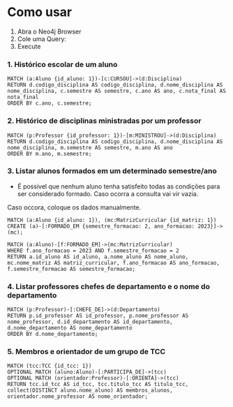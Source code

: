 # Como usar

1. Abra o Neo4j Browser
2. Cole uma Query:
3. Execute

### 1. Histórico escolar de um aluno 

```cql
MATCH (a:Aluno {id_aluno: 1})-[c:CURSOU]->(d:Disciplina)
RETURN d.codigo_disciplina AS codigo_disciplina, d.nome_disciplina AS nome_disciplina, c.semestre AS semestre, c.ano AS ano, c.nota_final AS nota_final
ORDER BY c.ano, c.semestre;
```

### 2. Histórico de disciplinas ministradas por um professor 

```cql
MATCH (p:Professor {id_professor: 1})-[m:MINISTROU]->(d:Disciplina)
RETURN d.codigo_disciplina AS codigo_disciplina, d.nome_disciplina AS nome_disciplina, m.semestre AS semestre, m.ano AS ano
ORDER BY m.ano, m.semestre;
```

### 3. Listar alunos formados em um determinado semestre/ano 

* É possivel que nenhum aluno tenha satisfeito todas as condições para ser considerado formado. Caso ocorra a consulta vai vir vazia.

Caso occora, coloque os dados manualmente.

```cql
MATCH (a:Aluno {id_aluno: 1}), (mc:MatrizCurricular {id_matriz: 1})
CREATE (a)-[:FORMADO_EM {semestre_formacao: 2, ano_formacao: 2023}]->(mc);
```

```cql
MATCH (a:Aluno)-[f:FORMADO_EM]->(mc:MatrizCurricular)
WHERE f.ano_formacao = 2023 AND f.semestre_formacao = 2
RETURN a.id_aluno AS id_aluno, a.nome_aluno AS nome_aluno, mc.nome_matriz AS matriz_curricular, f.ano_formacao AS ano_formacao, f.semestre_formacao AS semestre_formacao;
```

### 4. Listar professores chefes de departamento e o nome do departamento

```cql
MATCH (p:Professor)-[:CHEFE_DE]->(d:Departamento)
RETURN p.id_professor AS id_professor, p.nome_professor AS nome_professor, d.id_departamento AS id_departamento, d.nome_departamento AS nome_departamento
ORDER BY d.nome_departamento;
```

### 5. Membros e orientador de um grupo de TCC 

```cql
MATCH (tcc:TCC {id_tcc: 1})
OPTIONAL MATCH (aluno:Aluno)-[:PARTICIPA_DE]->(tcc)
OPTIONAL MATCH (orientador:Professor)-[:ORIENTA]->(tcc)
RETURN tcc.id_tcc AS id_tcc, tcc.titulo_tcc AS titulo_tcc, collect(DISTINCT aluno.nome_aluno) AS membros_alunos, orientador.nome_professor AS nome_orientador;
```
